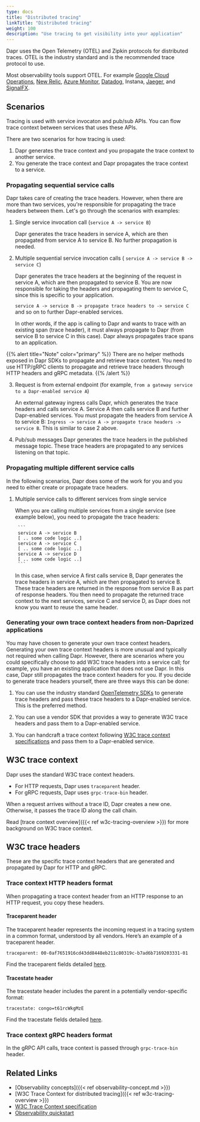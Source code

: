 ```yaml
---
type: docs
title: "Distributed tracing"
linkTitle: "Distributed tracing"
weight: 100
description: "Use tracing to get visibility into your application"
---
```


Dapr uses the Open Telemetry (OTEL) and Zipkin protocols for distributed traces. OTEL is the industry standard and is the recommended trace protocol to use. 

 Most observability tools support OTEL. For example [Google Cloud Operations](https://cloud.google.com/products/operations), [New Relic](https://newrelic.com), [Azure Monitor](https://azure.microsoft.com/services/monitor/), [Datadog](https://www.datadoghq.com), Instana, [Jaeger](https://www.jaegertracing.io/), and [SignalFX](https://www.signalfx.com/).

## Scenarios
Tracing is used with service invocaton and pub/sub APIs. You can flow trace context between services that uses these APIs. 

There are two scenarios for how tracing is used:

 1. Dapr generates the trace context and you propagate the trace context to another service.
 2. You generate the trace context and Dapr propagates the trace context to a service.

### Propagating sequential service calls

Dapr takes care of creating the trace headers. However, when there are more than two services, you're responsible for propagating the trace headers between them. Let's go through the scenarios with examples:

1. Single service invocation call (`service A -> service B`)

    Dapr generates the trace headers in service A, which are then propagated from service A to service B. No further propagation is needed. 

2. Multiple sequential service invocation calls ( `service A -> service B -> service C`)

    Dapr generates the trace headers at the beginning of the request in service A, which are then propagated to service B. You are now responsible for taking the headers and propagating them to service C, since this is specific to your application. 
    
     `service A -> service B -> propagate trace headers to -> service C` and so on to further Dapr-enabled services.

     In other words, if the app is calling to Dapr and wants to trace with an existing span (trace header), it must always propagate to Dapr (from service B to service C in this case). Dapr always propagates trace spans to an application.

{{% alert title="Note" color="primary" %}}
There are no helper methods exposed in Dapr SDKs to propagate and retrieve trace context. You need to use HTTP/gRPC clients to propagate and retrieve trace headers through HTTP headers and gRPC metadata.
{{% /alert %}}

3. Request is from external endpoint (for example, `from a gateway service to a Dapr-enabled service A`)

    An external gateway ingress calls Dapr, which generates the trace headers and calls service A. Service A then calls service B and further Dapr-enabled services. You must propagate the headers from service A to service B: `Ingress -> service A -> propagate trace headers -> service B`. This is similar to case 2 above.

4. Pub/sub messages
     Dapr generates the trace headers in the published message topic. These trace headers are propagated to any services listening on that topic.

### Propagating multiple different service calls

In the following scenarios, Dapr does some of the work for you and you need to either create or propagate trace headers.

1. Multiple service calls to different services from single service

   When you are calling multiple services from a single service (see example below), you need to propagate the trace headers:

        ```
        service A -> service B
        [ .. some code logic ..]
        service A -> service C
        [ .. some code logic ..]
        service A -> service D
        [ .. some code logic ..]
        ```

    In this case, when service A first calls service B, Dapr generates the trace headers in service A, which are then propagated to service B. These trace headers are returned in the response from service B as part of response headers. You then need to propagate the returned trace context to the next services, service C and service D, as Dapr does not know you want to reuse the same header.

### Generating your own trace context headers from non-Daprized applications

You may have chosen to generate your own trace context headers.
Generating your own trace context headers is more unusual and typically not required when calling Dapr. However, there are scenarios where you could specifically choose to add W3C trace headers into a service call; for example, you have an existing application that does not use Dapr. In this case, Dapr still propagates the trace context headers for you. If you decide to generate trace headers yourself, there are three ways this can be done:

1. You can use the industry standard [OpenTelemetry SDKs](https://opentelemetry.io/docs/instrumentation/) to generate trace headers and pass these trace headers to a Dapr-enabled service. This is the preferred method.

2. You can use a vendor SDK that provides a way to generate W3C trace headers and pass them to a Dapr-enabled service.

3. You can handcraft a trace context following [W3C trace context specifications](https://www.w3.org/TR/trace-context/) and pass them to a Dapr-enabled service.

## W3C trace context

Dapr uses the standard W3C trace context headers. 

- For HTTP requests, Dapr uses `traceparent` header. 
- For gRPC requests, Dapr uses `grpc-trace-bin` header. 

When a request arrives without a trace ID, Dapr creates a new one. Otherwise, it passes the trace ID along the call chain.

Read [trace context overview]({{< ref w3c-tracing-overview >}}) for more background on W3C trace context.

## W3C trace headers
These are the specific trace context headers that are generated and propagated by Dapr for HTTP and gRPC.

### Trace context HTTP headers format
When propagating a trace context header from an HTTP response to an HTTP request, you copy these headers.

#### Traceparent header
The traceparent header represents the incoming request in a tracing system in a common format, understood by all vendors.
Here’s an example of a traceparent header.

`traceparent: 00-0af7651916cd43dd8448eb211c80319c-b7ad6b7169203331-01`

 Find the traceparent fields detailed [here](https://www.w3.org/TR/trace-context/#traceparent-header).

#### Tracestate header
The tracestate header includes the parent in a potentially vendor-specific format:

`tracestate: congo=t61rcWkgMzE`

Find the tracestate fields detailed [here](https://www.w3.org/TR/trace-context/#tracestate-header).

### Trace context gRPC headers format
In the gRPC API calls, trace context is passed through `grpc-trace-bin` header.

## Related Links

- [Observability concepts]({{< ref observability-concept.md >}})
- [W3C Trace Context for distributed tracing]({{< ref w3c-tracing-overview >}})
- [W3C Trace Context specification](https://www.w3.org/TR/trace-context/)
- [Observability quickstart](https://github.com/dapr/quickstarts/tree/master/tutorials/observability)
